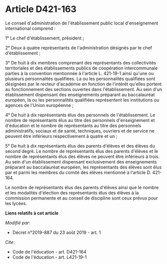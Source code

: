 # Article D421-163

Le conseil d'administration de l'établissement public local d'enseignement international comprend : 

1° Le chef d'établissement, président ; 

2° Deux à quatre représentants de l'administration désignés par le chef d'établissement ; 

3° De huit à dix membres comprenant des représentants des collectivités territoriales et des établissements publics de
coopération intercommunale parties à la convention mentionnée à l'article L. 421-19-1 ainsi qu'une ou plusieurs personnalités
qualifiées. La ou les personnalités qualifiées sont désignées par le recteur d'académie en fonction de l'intérêt qu'elles
portent au fonctionnement des sections ouvertes dans l'établissement. Au sein d'un établissement dispensant des enseignements
préparant au baccalauréat européen, la ou les personnalités qualifiées représentent les institutions ou agences de l'Union
européenne ; 

4° De huit à dix représentants élus des personnels de l'établissement. Le nombre de représentants élus au titre des
personnels d'enseignement et d'éducation et le nombre de représentants au titre des personnels administratifs, sociaux et de
santé, techniques, ouvriers et de service ne peuvent être inférieurs respectivement à quatre et un ; 

5° De huit à dix représentants élus des parents d'élèves et des élèves du second degré. Le nombre de représentants élus des
parents d'élèves et le nombre de représentants élus des élèves ne peuvent être inférieurs à trois. Au sein d'un établissement
dispensant exclusivement des enseignements préparant au baccalauréat européen, les représentants des élèves sont élus par et
parmi les membres du comité des élèves mentionné à l'article D. 421-164. 

Le nombre de représentants élus des parents d'élèves ainsi que le nombre et les modalités d'élection des représentants élus
des élèves à la commission permanente et au conseil de discipline sont ceux prévus pour les lycées.

**Liens relatifs à cet article**

_Modifié par_:

  - Décret n°2019-887 du 23 août 2019 - art. 1

_Cite_:

  - Code de l'éducation - art. D421-164
  - Code de l'éducation - art. L421-19-1
